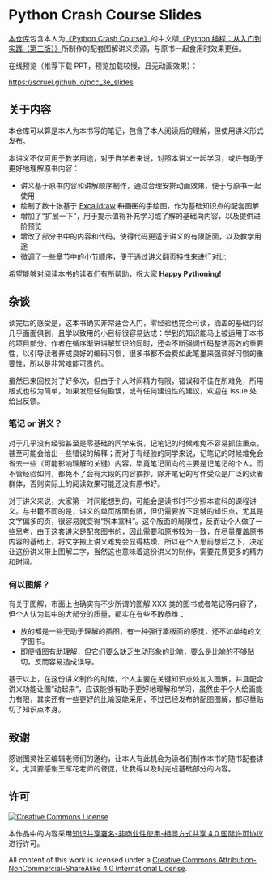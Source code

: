 # Python Crash Course Slides

[本仓库][repo]包含本人为[《Python Crash Course》][pcc_en]的中文版[《Python 编程：从入门到实践（第三版）》][pcc]所制作的配套图解讲义资源，与原书一起食用时效果更佳。




在线预览（推荐下载 PPT，预览加载较慢，且无动画效果）：

https://scruel.github.io/pcc_3e_slides



## 关于内容

本仓库可以算是本人为本书写的笔记，包含了本人阅读后的理解，但使用讲义形式发布。

本讲义不仅可用于教学用途，对于自学者来说，对照本讲义一起学习，或许有助于更好地理解原书内容：

- 讲义基于原书内容和讲解顺序制作，通过合理安排动画效果，便于与原书一起使用
- 绘制了数十张基于 [Excalidraw][excalidraw] ~~和画图~~的手绘图，作为基础知识点的配套图解
- 增加了“扩展一下”，用于提示值得补充学习或了解的基础向内容，以及提供进阶预览
- 增改了部分书中的内容和代码，使得代码更适于讲义的有限版面，以及教学用途
- 微调了一些章节中的小节顺序，便于通过讲义翻页特性来进行对比

希望能够对阅读本书的读者们有所帮助，祝大家 **Happy Pythoning!**



## 杂谈

读完后的感受是，这本书确实非常适合入门，零经验也完全可读，涵盖的基础内容几乎面面俱到，且学以致用的小目标很容易达成：学到的知识能马上被运用于本书的项目部分。作者在循序渐进讲解知识的同时，还会不断强调代码整洁高效的重要性，以引导读者养成良好的编码习惯，很多书都不会费如此笔墨来强调好习惯的重要性，所以是非常难能可贵的。

虽然已来回校对了好多次，但由于个人时间精力有限，错误和不佳在所难免，所用版式也较为简单，如果发现任何勘误，或有任何建设性的建议，欢迎在 issue 处给出反馈。

### 笔记 or 讲义？

对于几乎没有经验甚至是零基础的同学来说，记笔记的时候难免不容易抓住重点，甚至可能会给出一些错误的解释；而对于有经验的同学来说，记笔记的时候难免会省去一些（可能影响理解的关键）内容，毕竟笔记面向的主要是记笔记的个人。而不管经验如何，都免不了会有大段的内容摘抄，除非笔记的写作受众是广泛的读者群体，否则实际上的阅读效果可能还没有原书好。

对于讲义来说，大家第一时间能想到的，可能会是读书时不少照本宣科的课程讲义。与书籍不同的是，讲义的单页版面有限，但仍需要放下足够的知识点，尤其是文字偏多的页，很容易就变得“照本宣科”。这个版面的局限性，反而让个人做了一些思考，由于这套讲义是配套图书的，因此需要和原书较为一致，在尽量覆盖原书内容的基础上，将文字搬上讲义难免会显得枯燥，所以在个人思前想后之下，决定让这份讲义带上图解二字，当然这也意味着这份讲义的制作，需要花费更多的精力和时间。

### 何以图解？

有关于图解，市面上也确实有不少所谓的图解 XXX 类的图书或者笔记等内容了，但个人认为其中的大部分的质量，都实在有些不敢恭维：

- 放的都是一些无助于理解的插图，有一种强行凑版面的感觉，还不如单纯的文字图书。
- 即便插图有助理解，但它们要么缺乏生动形象的比喻，要么是比喻的不够贴切，反而容易造成误导。

基于以上，在这份讲义制作的时候，个人主要在关键知识点处加入图解，并且配合讲义功能让图“动起来”，应该能够有助于更好地理解和学习，虽然由于个人绘画能力有限，其实还有一些更好的比喻没能采用，不过已经发布的配图图解，都尽量贴切了知识点本身。



## 致谢

感谢图灵社区编辑老师们的邀约，让本人有此机会为读者们制作本书的随书配套讲义。尤其要感谢王军花老师的督促，让我得以及时完成基础部分的内容。



## 许可

[![Creative Commons License](https://i.creativecommons.org/l/by-nc-sa/4.0/88x31.png)][license]

本作品中的内容采用[知识共享署名-非商业性使用-相同方式共享 4.0 国际许可协议][license]进行许可。

All content of this work is licensed under a [Creative Commons Attribution-NonCommercial-ShareAlike 4.0 International License][license_en].



[repo]: https://github.com/scruel/pcc_3e_slides
[pcc_en]: https://ehmatthes.github.io/pcc_3e
[pcc]: https://www.ituring.com.cn/book/3038
[excalidraw]: https://excalidraw.com
[license]: https://creativecommons.org/licenses/by-nc-sa/4.0/deed.zh
[license_en]: https://creativecommons.org/licenses/by-nc-sa/4.0/deed.en
